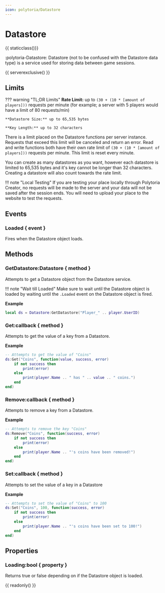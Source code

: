 ```yaml
---
icon: polytoria/Datastore
---
```


# Datastore

{{ staticclass()}}

:polytoria-Datastore: Datastore (not to be confused with the Datastore data type) is a service used for storing data between game sessions.

{{ serverexclusive() }}

## Limits

??? warning "TL;DR Limits"
    **Rate Limit:** up to `(30 + (10 * [amount of players]))` requests per minute (for example; a server with 5 players would have a limit of 80 requests/min)

    **Datastore Size:** up to 65,535 bytes

    **Key Length:** up to 32 characters

There is a limit placed on the Datastore functions per server instance. Requests that exceed this limit will be canceled and return an error. Read and write functions both have their own rate limit of `(30 + (10 * [amount of players]))` requests per minute. This limit is reset every minute.

You can create as many datastores as you want, however each datastore is limited to 65,535 bytes and it's key cannot be longer than 32 characters. Creating a datastore will also count towards the rate limit.

!!! note "Local Testing" 
    If you are testing your place locally through Polytoria Creator, no requests will be made to the server and your data will not be saved after the session ends. You will need to upload your place to the website to test the requests.

## Events

### Loaded { event }

Fires when the Datastore object loads.

## Methods

### GetDatastore:Datastore { method }

Attempts to get a Datastore object from the Datastore service.

!!! note "Wait till Loaded"
    Make sure to wait until the Datastore object is loaded by waiting until the `.Loaded` event on the Datastore object is fired.

**Example**

```lua
local ds = Datastore:GetDatastore("Player_" .. player.UserID)
```

### Get:callback { method }

Attempts to get the value of a key from a Datastore.

**Example**

```lua
-- Attempts to get the value of "Coins"
ds:Get("Coins", function(value, success, error)
    if not success then
        print(error)
    else
        print(player.Name .. " has " .. value .. " coins.")
    end
end)
```

### Remove:callback { method }

Attempts to remove a key from a Datastore.

**Example**

```lua
-- Attempts to remove the key "Coins"
ds:Remove("Coins", function(success, error)
    if not success then
        print(error)
    else
        print(player.Name .. "'s coins have been removed!")
    end
end)
```

### Set:callback { method }

Attempts to set the value of a key in a Datastore

**Example**

```lua
-- Attempts to set the value of "Coins" to 100
ds:Set("Coins", 100, function(success, error)
    if not success then
        print(error)
    else
        print(player.Name .. "'s coins have been set to 100!")
    end
end)
```

## Properties

### Loading:bool { property }

Returns true or false depending on if the Datastore object is loaded.

{{ readonly() }}